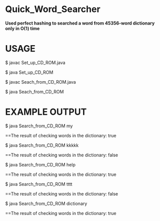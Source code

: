 # Quick_Word_Searcher
**Used perfect hashing to searched a word from 45356-word dictionary only in O(1) time**

# USAGE

$ javac Set_up_CD_ROM.java

$ java Set_up_CD_ROM

$ javac Seach_from_CD_ROM.java

$ java Seach_from_CD_ROM <THE WORD YOU WANT TO SEARCH>

# EXAMPLE OUTPUT

$ java Search_from_CD_ROM my

==The result of checking words in the dictionary: true

$ java Search_from_CD_ROM kkkkk

==The result of checking words in the dictionary: false

$ java Search_from_CD_ROM help

==The result of checking words in the dictionary: true

$ java Search_from_CD_ROM tttt

==The result of checking words in the dictionary: false

$ java Search_from_CD_ROM dictionary

==The result of checking words in the dictionary: true

